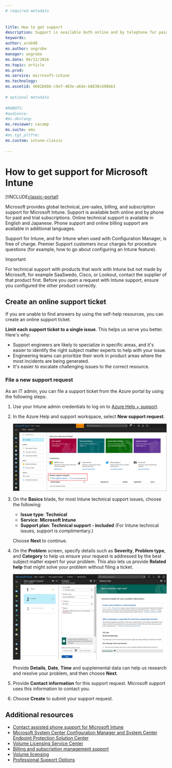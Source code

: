 ```yaml
---
# required metadata


title: How to get support
description: Support is available both online and by telephone for paid and trial subscriptions.
keywords:
author: arob98
ms.author: angrobe
manager: angrobe
ms.date: 04/12/2016
ms.topic: article
ms.prod:
ms.service: microsoft-intune
ms.technology:
ms.assetid: 4682b6b6-c9ef-483e-a6de-b8830cb98b63

# optional metadata

#ROBOTS:
#audience:
#ms.devlang:
ms.reviewer: cacamp
ms.suite: ems
#ms.tgt_pltfrm:
ms.custom: intune-classic

---
```


# How to get support for Microsoft Intune

[!INCLUDE[classic-portal](../includes/classic-portal.md)]

Microsoft provides global technical, pre-sales, billing, and subscription support for Microsoft Intune. Support is available both online and by phone for paid and trial subscriptions. Online technical support is available in English and Japanese. Phone support and online billing support are available in additional languages.

Support for Intune, and for Intune when used with Configuration Manager, is free of charge. Premier Support customers incur charges for procedure questions (for example, how to go about configuring an Intune feature).

>[!IMPORTANT]
> For technical support with products that work with Intune but not made by Microsoft, for example SaaSwedo, Cisco, or Lookout, contact the supplier of that product first. Before you open a request with Intune support, ensure you configured the other product correctly.

## Create an online support ticket

If you are unable to find answers by using the self-help resources, you can create an online support ticket.

**Limit each support ticket to a single issue**. This helps us serve you better. Here's why:

- Support engineers are likely to specialize in specific areas, and it's easier to identify the right subject matter experts to help with your issue.
- Engineering teams can prioritize their work in product areas where the most incidents are being generated.
- It's easier to escalate challenging issues to the correct resource.

### File a new support request
As an IT admin, you can file a support ticket from the Azure portal by using the following steps:

1. Use your Intune admin credentials to log on to [Azure Help + support](https://portal.azure.com/#blade/Microsoft_Azure_Support/HelpAndSupportBlade/overview).

2. In the Azure Help and support workspace, select **New support request**.

	![Screenshot of Azure portal help and support page with New support request link highlighted](../media/azure-support-ticket-link.png)
3. On the **Basics** blade, for most Intune 	technical support issues, choose the following:
	- **Issue type**: **Technical**
	- **Service**: **Microsoft Intune**
	- **Support plan**: **Technical support - included**  (For Intune technical issues, support is complimentary.)

	Choose **Next** to continue.
4. On the **Problem** screen, specify details such as **Severity**, **Problem type**, and **Category** to help us ensure your request is addressed by the best subject matter expert for your problem. This also lets us provide **Related help** that might solve your problem without filing a ticket.

	![Screenshot of Azure portal help and support page with Problem items filled out and displaying solutions based on your problem](../media/support-need-solutions.png)

	Provide **Details**, **Date**, **Time** and supplemental data can help us research and resolve your problem, and then choose **Next**.
5. Provide **Contact information** for this support request. Microsoft support uses this information to contact you.
6. Choose **Create** to submit your support request.

## Additional resources
- [Contact assisted phone support for Microsoft Intune](contact-assisted-phone-support-for-microsoft-intune.md)
- [Microsoft System Center Configuration Manager and System Center Endpoint Protection Solution Center](http://www.microsoft.com/en-us/server-cloud/products/system-center-2012-r2/resources.aspx)
- [Volume Licensing Service Center](http://go.microsoft.com/fwlink/p/?LinkID=282016)
- [Billing and subscription management support](http://support.microsoft.com/oas/default.aspx?prid=15371)
- [Volume licensing](http://go.microsoft.com/fwlink/p/?LinkID=282015)
- [Professional Support Options](https://support.microsoft.com/gp/offerprophone)
